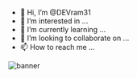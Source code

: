 - 👋 Hi, I’m @DEVram31
- 👀 I’m interested in ...
- 🌱 I’m currently learning ...
- 💞️ I’m looking to collaborate on ...
- 📫 How to reach me ...

<!---
DEVram31/DEVram31 is a ✨ special ✨ repository because its `README.md` (this file) appears on your GitHub profile.
You can click the Preview link to take a look at your changes.
--->

![banner](https://www.canva.com/design/DAFU0u4ExcU/LaxfU3BWMmYsl_hiIOMJnQ/view?utm_content=DAFU0u4ExcU&utm_campaign=designshare&utm_medium=link&utm_source=publishsharelink&mode=preview)
